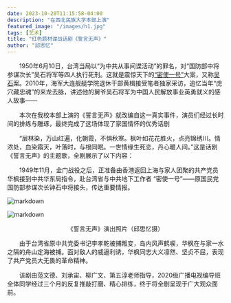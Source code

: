 ```yaml
---
date: 2023-10-20T11:15:58-04:00
description: "在西北民族大学本部上演"
featured_image: "/images/h1.jpg"
tags: [艺术]
title: "红色题材谍战话剧《誓言无声》"
author: "邱思忆"
---
```


&emsp;&emsp;1950年6月10日，台湾当局以“为中共从事间谍活动”的罪名，对“国防部中将参谋次长”吴石将军等四人执行死刑。这就是震惊天下的[“密使一号”](https://zhuanlan.zhihu.com/p/183925380)大案，又称[吴石](https://baike.baidu.com/item/%E5%90%B4%E7%9F%B3/3771447)案。2010年，海军大连舰艇学院退休干部黄楫接受笔者独家采访，追忆当年“虎穴藏忠魂”的来龙去脉，讲述他的舅爷吴石将军为中国人民解放事业英勇就义的感人故事——

<!--more-->

&emsp;&emsp;本次在我校本部上演的《誓言无声》就改编自这一真实事件，演员们经过长时间的排练与雕琢，最终完成了这场体现了家国情怀的优秀话剧

&emsp;&emsp;“层林染，万山红遍，化朝霞，不惧秋寒。枫叶如花花胜火，点亮锦绣川。情浓处，血染霜天，叶落时，与根同眠。一世情缘生死恋，丹心暖人间。”这是话剧《誓言无声》的主题歌，全剧展示了以下内容：

&emsp;&emsp;1949年11月，金门战役之后，正准备由香港返回上海与家人团聚的共产党员华枫接到中共华东局指令，赴台湾省与中共地下工作者 “密使一号”——原国民党国防部参谋次长钟石中将接头，传达重要情报。

![markdown](/images/h3.jpg)

![markdown](/images/h2.jpg)
<center>《誓言无声》演出照片（邱思忆摄）</center>

&emsp;&emsp;由于台湾省原中共党委书记李孝乾被捕叛变，岛内风声鹤唳，华枫在与家一水之隔的舟山定海被捕。面对敌人的威逼利诱，华枫同志大义凛然、坚贞不屈，表现了共产党员大无畏的革命精神。

&emsp;&emsp;该剧由范文德、刘承宙、柳广文、第五淳老师指导，2020级广播电视编导班全体同学经过三个月的反复推敲打磨、精心排练，终于将全剧呈现于广大观众面前。
